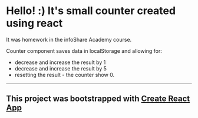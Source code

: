 
Hello! :) It's small counter created using react
====================================
It was homework in the infoShare Academy course. 

Counter component saves data in localStorage and allowing for:
- decrease and increase the result by 1
- decrease and increase the result by 5
- resetting the result - the counter show 0.
-------------------------------------

This project was bootstrapped with [Create React App](https://github.com/facebookincubator/create-react-app)
-------------------------------------------------------
